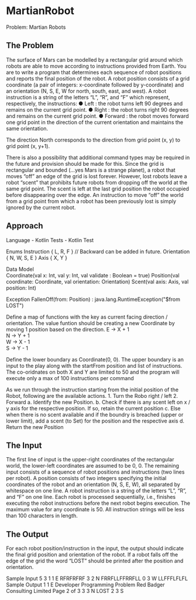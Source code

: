 # MartianRobot
Problem: Martian Robots
 
The Problem
------------
The surface of Mars can be modelled by a rectangular grid around which robots are able to
move according to instructions provided from Earth. You are to write a program that
determines each sequence of robot positions and reports the final position of the robot.
A robot position consists of a grid coordinate (a pair of integers: x-coordinate followed by
y-coordinate) and an orientation (N, S, E, W for north, south, east, and west).
A robot instruction is a string of the letters “L”, “R”, and “F” which represent, respectively, the
instructions:
                ● Left : the robot turns left 90 degrees and remains on the current grid point.
                ● Right : the robot turns right 90 degrees and remains on the current grid point.
                ● Forward : the robot moves forward one grid point in the direction of the current
orientation and maintains the same orientation.
 
The direction North corresponds to the direction from grid point (x, y) to grid point (x, y+1).
 
There is also a possibility that additional command types may be required in the future and
provision should be made for this.
Since the grid is rectangular and bounded (…yes Mars is a strange planet), a robot that
moves “off” an edge of the grid is lost forever. However, lost robots leave a robot “scent” that
prohibits future robots from dropping off the world at the same grid point. The scent is left at
the last grid position the robot occupied before disappearing over the edge. An instruction to
move “off” the world from a grid point from which a robot has been previously lost is simply
ignored by the current robot.
 
Approach
--------
Language - Kotlin
Tests - Kotlin Test
 
Enums
                Instruction { L, R, F } // Backward can be added in future.
                Orientation { N, W, S, E }
                Axis { X, Y }
 
Data Model       
                Coordinate(val x: Int, val y: Int, val validate : Boolean = true)
                Position(val coordinate: Coordinate, val orientation: Orientation)
                Scent(val axis: Axis, val position: Int)
               
Exception
                FallenOff(from: Position) : java.lang.RuntimeException("$from LOST")
               
Define a map of functions with the key as current facing direction / orientation. The value funtion should be creating a new Coordinate by moving 1 position based on the direction.
                E -> X + 1             
                N -> Y + 1            
                W -> X - 1            
                S -> Y - 1
               
Define the lower boundary as Coordinate(0, 0). The upper boundary is an input to the play along with the startFrom position and list of instructions.
The co-oridnates on both X and Y are limited to 50 and the program will execute only a max of 100 instructions per command
               
As we run through the instruction starting from the initial position of the Robot, following are the available actions.
                1. Turn the Robo right / left
                2. Forward
                                a. Identify the new Position.
                                b. Check if there is any scent left on x / y axis for the respective position. If so, retain the current position
                                c. Else when there is no scent available and if the boundry is breached (upper or lower limit), add a scent (to Set) for the position and the respective axis
                                d. Return the new Position
 
The Input
---------
The first line of input is the upper-right coordinates of the rectangular world, the lower-left
coordinates are assumed to be 0, 0.
The remaining input consists of a sequence of robot positions and instructions (two lines per
robot). A position consists of two integers specifying the initial coordinates of the robot and
an orientation (N, S, E, W), all separated by whitespace on one line. A robot instruction is a
string of the letters “L”, “R”, and “F” on one line.
Each robot is processed sequentially, i.e., finishes executing the robot instructions before the
next robot begins execution.
The maximum value for any coordinate is 50.
All instruction strings will be less than 100 characters in length.
 
The Output
----------
For each robot position/instruction in the input, the output should indicate the final grid
position and orientation of the robot. If a robot falls off the edge of the grid the word “LOST”
should be printed after the position and orientation.
 
Sample Input
5 3
1 1 E
RFRFRFRF
3 2 N
FRRFLLFFRRFLL
0 3 W
LLFFFLFLFL
Sample Output
1 1 E
Developer Programming Problem
Red Badger Consulting Limited
Page 2 of 3
3 3 N LOST
2 3 S
 
